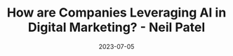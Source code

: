 ---
category:
- .nan
date: 2023-07-05
keyword_suggestion: ubuntu install docker
post_inspiration: https://neilpatel.com/blog/using-ai-in-marketing/
silot_terms: digital automation
title: How are Companies Leveraging AI in <b>Digital</b> Marketing? - Neil Patel
---